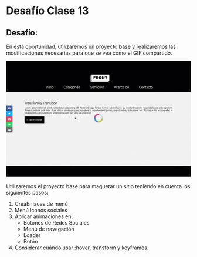# Desafío Clase 13

## Desafío:

En esta oportunidad, utilizaremos un proyecto base y realizaremos las modificaciones necesarias para que se vea como el GIF compartido.

![Proyecto base](./img/referenciaAcrtividad.gif)

Utilizaremos el proyecto base para maquetar un sitio teniendo en cuenta los siguientes pasos:
1. CreaEnlaces de menú
2. Menú íconos sociales
3. Aplicar animaciones en:
   * Botones de Redes Sociales
   * Menú de navegación
   * Loader
   * Botón
4. Considerar cuándo usar :hover, transform y keyframes.
